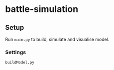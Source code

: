 # battle-simulation

## Setup
Run `main.py` to build, simulate and visualise model.
### Settings
`buildModel.py`